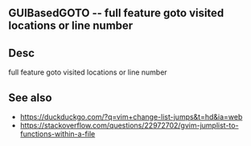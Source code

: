 
<!---
### <beg-file_info>
### document_metadata:
###   - caption: "__blank__"
###     desc: |
###         * AUTO-GENERATED-FILE ;; any direct edits will be lost
###     seeinstead: |
###         *  href="smartpath://mytrybits/t/trytexteditor/txt/blogtef.yaml.txt" find="uuid01rrmy004"
### <end-file_info>
--->

## GUIBasedGOTO             --  full feature goto visited locations or line number

## Desc
full feature goto visited locations or line number

## See also
* https://duckduckgo.com/?q=vim+change-list-jumps&t=hd&ia=web
* https://stackoverflow.com/questions/22972702/gvim-jumplist-to-functions-within-a-file


